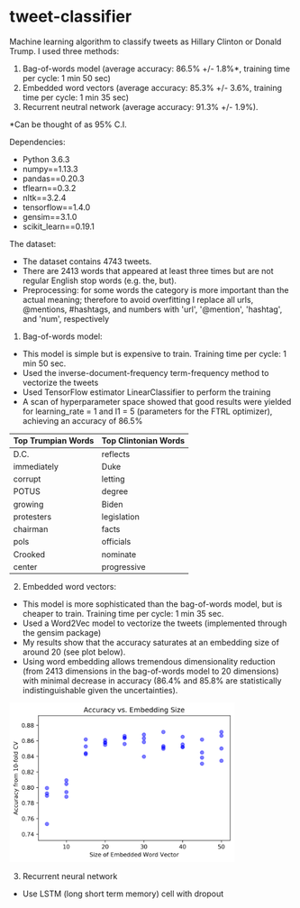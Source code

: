 # tweet-classifier
Machine learning algorithm to classify tweets as Hillary Clinton or Donald Trump. I used three methods:
1. Bag-of-words model (average accuracy: 86.5% +/- 1.8%*, training time per cycle: 1 min 50 sec)
2. Embedded word vectors (average accuracy: 85.3% +/- 3.6%, training time per cycle: 1 min 35 sec)
3. Recurrent neutral network (average accuracy: 91.3% +/- 1.9%).

*Can be thought of as 95% C.I.

Dependencies:
- Python 3.6.3
- numpy==1.13.3
- pandas==0.20.3
- tflearn==0.3.2
- nltk==3.2.4
- tensorflow==1.4.0
- gensim==3.1.0
- scikit_learn==0.19.1

The dataset:
- The dataset contains 4743 tweets.
- There are 2413 words that appeared at least three times but are not regular English stop words (e.g. the, but).
- Preprocessing: for some words the category is more important than the actual meaning; therefore to avoid overfitting I replace all urls, @mentions, #hashtags, and numbers with 'url', '@mention', 'hashtag', and 'num', respectively

1. Bag-of-words model:
- This model is simple but is expensive to train. Training time per cycle: 1 min 50 sec.
- Used the inverse-document-frequency term-frequency method to vectorize the tweets
- Used TensorFlow estimator LinearClassifier to perform the training
- A scan of hyperparameter space showed that good results were yielded for learning_rate = 1 and l1 = 5 (parameters for the FTRL optimizer), achieving an accuracy of 86.5%

| Top Trumpian Words  | Top Clintonian Words |
| ------------- | ------------- |
| D.C.  | reflects   |
| immediately  | Duke   |
| corrupt  | letting   |
| POTUS  | degree   |
| growing  | Biden  |
| protesters  | legislation  |
| chairman  | facts  |
| pols  | officials  |
| Crooked  | nominate  |
| center  | progressive  |



2. Embedded word vectors:
- This model is more sophisticated than the bag-of-words model, but is cheaper to train. Training time per cycle: 1 min 35 sec.
- Used a Word2Vec model to vectorize the tweets (implemented through the gensim package)
- My results show that the accuracy saturates at an embedding size of around 20 (see plot below).
- Using word embedding allows tremendous dimensionality reduction (from 2413 dimensions in the bag-of-words model to 20  dimensions) with minimal decrease in accuracy (86.4% and 85.8% are statistically indistinguishable given the uncertainties).

<img src="https://github.com/IvanChingLi/tweet-classifier/blob/master/BOW_embedding/embed_plot.png" width="400">

3. Recurrent neural network
- Use LSTM (long short term memory) cell with dropout

